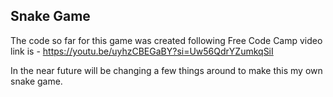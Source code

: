 ## Snake Game

The code so far for this game was created following Free Code Camp video link is - https://youtu.be/uyhzCBEGaBY?si=Uw56QdrYZumkqSiI

In the near future will be changing a few things around to make this my own snake game.
